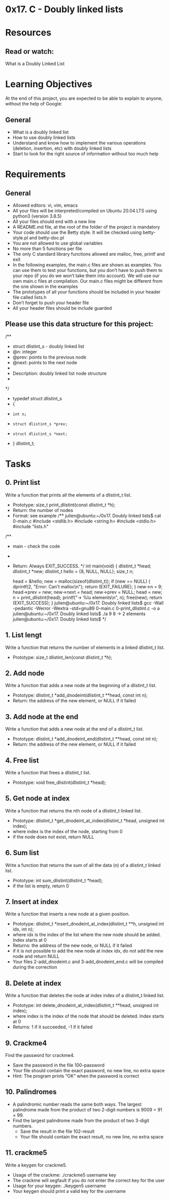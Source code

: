 # 0x17. C - Doubly linked lists
# Resources
## Read or watch:
What is a Doubly Linked List
# Learning Objectives
At the end of this project, you are expected to be able to explain to anyone, without the help of Google:
## General
  * What is a doubly linked list
  * How to use doubly linked lists
  * Understand and know how to implement the various operations (deletion, insertion, etc) with doubly linked lists
  * Start to look for the right source of information without too much help
# Requirements
## General
  * Allowed editors: vi, vim, emacs
  * All your files will be interpreted/compiled on Ubuntu 20.04 LTS using python3 (version 3.8.5)
  * All your files should end with a new line
  * A README.md file, at the root of the folder of the project is mandatory
  * Your code should use the Betty style. It will be checked using betty-style.pl and betty-doc.pl
  * You are not allowed to use global variables
  * No more than 5 functions per file
  * The only C standard library functions allowed are malloc, free, printf and exit
  * In the following examples, the main.c files are shown as examples. You can use them to test your functions, but you don’t have to push them to your repo (if you do we won’t take them into account). We will use our own main.c files at compilation. Our main.c files might be different from the one shown in the examples
  * The prototypes of all your functions should be included in your header file called lists.h
  * Don’t forget to push your header file
  * All your header files should be include guarded
## Please use this data structure for this project:

/**
 * struct dlistint_s - doubly linked list
 * @n: integer
 * @prev: points to the previous node
 * @next: points to the next node
 *
 * Description: doubly linked list node structure
 * 
 */
* typedef struct dlistint_s
* {
*     int n;
*     struct dlistint_s *prev;
*     struct dlistint_s *next;
* } dlistint_t;
# Tasks
## 0. Print list
Write a function that prints all the elements of a dlistint_t list.
  * Prototype: size_t print_dlistint(const dlistint_t *h);
  * Return: the number of nodes
  * Format: see example
/**
 julien@ubuntu:~/0x17. Doubly linked lists$ cat 0-main.c 
 #include <stdlib.h>
 #include <string.h>
 #include <stdio.h>
 #include "lists.h"

/**
 * main - check the code
 *
 * Return: Always EXIT_SUCCESS.
 */
int main(void)
{
    dlistint_t *head;
    dlistint_t *new;
    dlistint_t hello = {8, NULL, NULL};
    size_t n;

    head = &hello;
    new = malloc(sizeof(dlistint_t));
    if (new == NULL)
    {
        dprintf(2, "Error: Can't malloc\n");
        return (EXIT_FAILURE);
    }
    new->n = 9;
    head->prev = new;
    new->next = head;
    new->prev = NULL;
    head = new;
    n = print_dlistint(head);
    printf("-> %lu elements\n", n);
    free(new);
    return (EXIT_SUCCESS);
}
julien@ubuntu:~/0x17. Doubly linked lists$ gcc -Wall -pedantic -Werror -Wextra -std=gnu89 0-main.c 0-print_dlistint.c -o a
julien@ubuntu:~/0x17. Doubly linked lists$ ./a 
9
8
-> 2 elements
julien@ubuntu:~/0x17. Doubly linked lists$ 
*/   
## 1. List lengt
Write a function that returns the number of elements in a linked dlistint_t list.
  * Prototype: size_t dlistint_len(const dlistint_t *h);
## 2. Add node
Write a function that adds a new node at the beginning of a dlistint_t list.
  * Prototype: dlistint_t *add_dnodeint(dlistint_t **head, const int n);
  * Return: the address of the new element, or NULL if it failed
## 3. Add node at the end
Write a function that adds a new node at the end of a dlistint_t list.
  * Prototype: dlistint_t *add_dnodeint_end(dlistint_t **head, const int n);
  * Return: the address of the new element, or NULL if it failed
## 4. Free list
Write a function that frees a dlistint_t list.
  * Prototype: void free_dlistint(dlistint_t *head);
## 5. Get node at index
Write a function that returns the nth node of a dlistint_t linked list.
  * Prototype: dlistint_t *get_dnodeint_at_index(dlistint_t *head, unsigned int index);
  * where index is the index of the node, starting from 0
  * if the node does not exist, return NULL
## 6. Sum list
Write a function that returns the sum of all the data (n) of a dlistint_t linked list.
  * Prototype: int sum_dlistint(dlistint_t *head);
  * if the list is empty, return 0
## 7. Insert at index
Write a function that inserts a new node at a given position.
  * Prototype: dlistint_t *insert_dnodeint_at_index(dlistint_t **h, unsigned int idx, int n);
  * where idx is the index of the list where the new node should be added. Index starts at 0
  * Returns: the address of the new node, or NULL if it failed
  * if it is not possible to add the new node at index idx, do not add the new node and return NULL
  * Your files 2-add_dnodeint.c and 3-add_dnodeint_end.c will be compiled during the correction 
## 8. Delete at index
Write a function that deletes the node at index index of a dlistint_t linked list.
  * Prototype: int delete_dnodeint_at_index(dlistint_t **head, unsigned int index);
  * where index is the index of the node that should be deleted. Index starts at 0
  * Returns: 1 if it succeeded, -1 if it failed
## 9. Crackme4
Find the password for crackme4.
  * Save the password in the file 100-password
  * Your file should contain the exact password, no new line, no extra space
  * Hint: The program prints “OK” when the password is correct
## 10. Palindromes
* A palindromic number reads the same both ways. The largest palindrome made from the product of two 2-digit numbers is 9009 = 91 × 99.
* Find the largest palindrome made from the product of two 3-digit numbers.
  * Save the result in the file 102-result
  * Your file should contain the exact result, no new line, no extra space 
## 11. crackme5
Write a keygen for crackme5.
  * Usage of the crackme: ./crackme5 username key
  * The crackme will segfault if you do not enter the correct key for the user
  * Usage for your keygen: ./keygen5 username
  * Your keygen should print a valid key for the username
